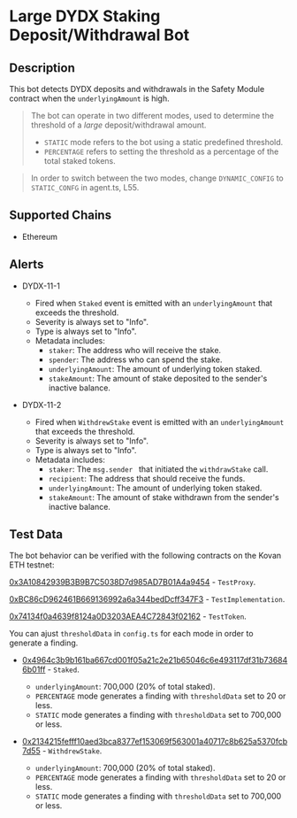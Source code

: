 # Large DYDX Staking Deposit/Withdrawal Bot

## Description

This bot detects DYDX deposits and withdrawals in the Safety Module contract when the `underlyingAmount` is high.

> The bot can operate in two different modes, used to determine the threshold of a _large_ deposit/withdrawal amount.
>
> - `STATIC` mode refers to the bot using a static predefined threshold.
> - `PERCENTAGE` refers to setting the threshold as a percentage of the total staked tokens.

> In order to switch between the two modes, change `DYNAMIC_CONFIG` to `STATIC_CONFG` in agent.ts, L55.

## Supported Chains

- Ethereum

## Alerts

- DYDX-11-1
  - Fired when `Staked` event is emitted with an `underlyingAmount` that exceeds the threshold.
  - Severity is always set to "Info".
  - Type is always set to "Info".
  - Metadata includes:
    - `staker`: The address who will receive the stake.
    - `spender`: The address who can spend the stake.
    - `underlyingAmount`: The amount of underlying token staked.
    - `stakeAmount`: The amount of stake deposited to the sender's inactive balance.
  
- DYDX-11-2
  - Fired when `WithdrewStake` event is emitted with an `underlyingAmount` that exceeds the threshold.
  - Severity is always set to "Info".
  - Type is always set to "Info".
  - Metadata includes:
    - `staker`: The `msg.sender ` that initiated the `withdrawStake` call.
    - `recipient`: The address that should receive the funds.
    - `underlyingAmount`: The amount of underlying token staked.
    - `stakeAmount`: The amount of stake withdrawn from the sender's inactive balance.

## Test Data

The bot behavior can be verified with the following contracts on the Kovan ETH testnet:

[0x3A10842939B3B9B7C5038D7d985AD7B01A4a9454](https://kovan.etherscan.io/address/0x3A10842939B3B9B7C5038D7d985AD7B01A4a9454) - `TestProxy`.

[0xBC86cD962461B669136992a6a344bedDcff347F3](https://kovan.etherscan.io/address/0xBC86cD962461B669136992a6a344bedDcff347F3) - `TestImplementation`.

[0x74134f0a4639f8124a0D3203AEA4C72843f02162](https://kovan.etherscan.io/address/0x74134f0a4639f8124a0D3203AEA4C72843f02162) - `TestToken`.


You can ajust `thresholdData` in `config.ts` for each mode in order to generate a finding.

- [0x4964c3b9b161ba667cd001f05a21c2e21b65046c6e493117df31b736846b01ff](https://kovan.etherscan.io/tx/0x4964c3b9b161ba667cd001f05a21c2e21b65046c6e493117df31b736846b01ff) - `Staked`.

  - `underlyingAmount`: 700,000 (20% of total staked).
  - `PERCENTAGE` mode generates a finding with `thresholdData` set to 20 or less.
  - `STATIC` mode generates a finding with `thresholdData` set to 700,000 or less.

- [0x2134215fefff10aed3bca8377ef153069f563001a40717c8b625a5370fcb7d55](https://kovan.etherscan.io/tx/0x2134215fefff10aed3bca8377ef153069f563001a40717c8b625a5370fcb7d55) - `WithdrewStake`.

  - `underlyingAmount`: 700,000 (20% of total staked).
  - `PERCENTAGE` mode generates a finding with `thresholdData` set to 20 or less.
  - `STATIC` mode generates a finding with `thresholdData` set to 700,000 or less.
